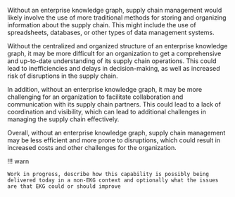 Without an enterprise knowledge graph, supply chain management would likely involve the use of more traditional methods for storing and organizing information about the supply chain. This might include the use of spreadsheets, databases, or other types of data management systems.

Without the centralized and organized structure of an enterprise knowledge graph, it may be more difficult for an organization to get a comprehensive and up-to-date understanding of its supply chain operations. This could lead to inefficiencies and delays in decision-making, as well as increased risk of disruptions in the supply chain.

In addition, without an enterprise knowledge graph, it may be more challenging for an organization to facilitate collaboration and communication with its supply chain partners. This could lead to a lack of coordination and visibility, which can lead to additional challenges in managing the supply chain effectively.

Overall, without an enterprise knowledge graph, supply chain management may be less efficient and more prone to disruptions, which could result in increased costs and other challenges for the organization.


!!! warn

    Work in progress, describe how this capability is possibly being delivered today in a non-EKG context and optionally what the issues are that EKG could or should improve
